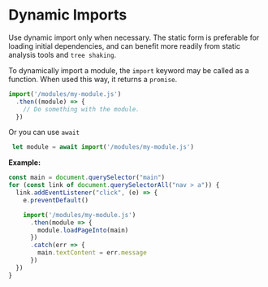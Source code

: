 # Dynamic Imports

Use dynamic import only when necessary. The static form is preferable for loading initial dependencies, and can benefit more readily from static analysis tools and `tree shaking`.

To dynamically import a module, the `import` keyword may be called as a function. When used this way, it returns a `promise`.

```js
import('/modules/my-module.js')
  .then((module) => {
    // Do something with the module.
  })
```

Or you can use `await`

```js
 let module = await import('/modules/my-module.js')
```

**Example:**

```js
const main = document.querySelector("main")
for (const link of document.querySelectorAll("nav > a")) {
  link.addEventListener("click", (e) => {
    e.preventDefault()

    import('/modules/my-module.js')
      .then(module => {
        module.loadPageInto(main)
      })
      .catch(err => {
        main.textContent = err.message
      })
  })
}
```